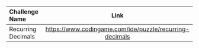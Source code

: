 | Challenge Name     |                          Link                           |
|:-------------------|:-------------------------------------------------------:|
| Recurring Decimals | https://www.codingame.com/ide/puzzle/recurring-decimals |
